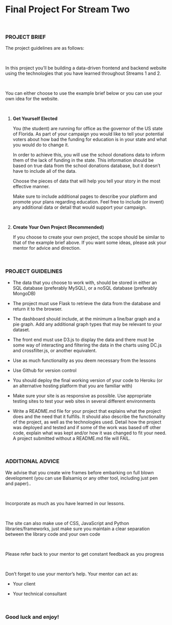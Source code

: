 Final Project For Stream Two
============================

 

### PROJECT BRIEF

The project guidelines are as follows:

 

In this project you’ll be building a data-driven frontend and backend website
using the technologies that you have learned throughout Streams 1 and 2.

 

You can either choose to use the example brief below or you can use your own
idea for the website.

 

1.  **Get Yourself Elected**

    You (the student) are running for office as the governor of the US state
    of Florida. As part of your campaign you would like to tell your potential
    voters about how bad the funding for education is in your state and what you
    would do to change it.

    In order to achieve this, you will use the school donations data to inform
    them of the lack of funding in the state. This information should be based
    on true data from the school donations database, but it doesn’t have to
    include all of the data.

    Choose the pieces of data that will help you tell your story in the most
    effective manner.

    Make sure to include additional pages to describe your platform and promote
    your plans regarding education. Feel free to include (or invent) any
    additional data or detail that would support your campaign.

     

2.  **Create Your Own Project (Recommended)**

    If you choose to create your own project, the scope should be similar to
    that of the example brief above. If you want some ideas, please ask your
    mentor for advice and direction.

     

### PROJECT GUIDELINES

-   The data that you choose to work with, should be stored in either an SQL
    database (preferably MySQL), or a noSQL database (preferably MongoDB)

-   The project must use Flask to retrieve the data from the database and return
    it to the browser.

-   The dashboard should include, at the minimum a line/bar graph and a pie
    graph. Add any additional graph types that may be relevant to your dataset.

-   The front end must use D3.js to display the data and there must be some way
    of interacting and filtering the data in the charts using DC.js and
    crossfilter.js, or another equivalent.

-   Use as much functionality as you deem necessary from the lessons

-   Use Github for version control

-   You should deploy the final working version of your code to Heroku (or an
    alternative hosting platform that you are familiar with)

-   Make sure your site is as responsive as possible. Use appropriate testing
    sites to test your web sites in several different environments

-   Write a README.md file for your project that explains what the project does
    and the need that it fulfills. It should also describe the functionality of
    the project, as well as the technologies used. Detail how the project was
    deployed and tested and if some of the work was based off other code,
    explain what was kept and/or how it was changed to fit your need. A project
    submitted without a README.md file will FAIL.

 

### ADDITIONAL ADVICE

We advise that you create wire frames before embarking on full blown development
(you can use Balsamiq or any other tool, including just pen and paper)..

 

Incorporate as much as you have learned in our lessons.

 

The site can also make use of CSS, JavaScript and Python libraries/frameworks,
just make sure you maintain a clear separation between the library code and your
own code

 

Please refer back to your mentor to get constant feedback as you progress

 

Don’t forget to use your mentor’s help. Your mentor can act as:

-   Your client

-   Your technical consultant

 

### Good luck and enjoy!
